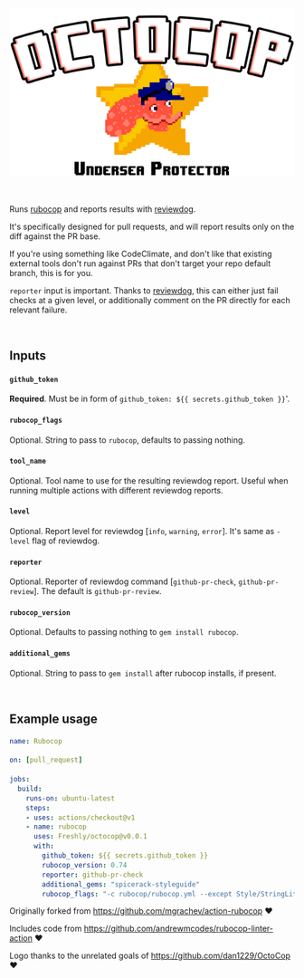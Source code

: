 ![octocop](./octocop.png)

&nbsp;

Runs [rubocop](https://github.com/rubocop-hq/rubocop) and reports results with
[reviewdog](https://github.com/reviewdog/reviewdog). 

It's specifically designed for pull requests, and will report results only on the diff against the PR base.

If you're using something like CodeClimate, and don't like that existing external tools don't run against PRs that don't target your repo default branch, this is for you.

`reporter` input is important. Thanks to [reviewdog](https://github.com/reviewdog/reviewdog), this can either just fail checks at a given level, or additionally comment on the PR directly for each relevant failure.

&nbsp;

## Inputs

#### `github_token`

**Required**. Must be in form of `github_token: ${{ secrets.github_token }}`'.

#### `rubocop_flags`

Optional. String to pass to `rubocop`, defaults to passing nothing.

#### `tool_name`

Optional. Tool name to use for the resulting reviewdog report. Useful when running multiple
actions with different reviewdog reports.

#### `level`

Optional. Report level for reviewdog [`info`, `warning`, `error`].
It's same as `-level` flag of reviewdog.

#### `reporter`

Optional. Reporter of reviewdog command [`github-pr-check`, `github-pr-review`].
The default is `github-pr-review`.

#### `rubocop_version`

Optional. Defaults to passing nothing to `gem install rubocop`.

#### `additional_gems`

Optional. String to pass to `gem install` after rubocop installs, if present.

&nbsp;

## Example usage

```yml
name: Rubocop

on: [pull_request]

jobs:
  build:
    runs-on: ubuntu-latest
    steps:
    - uses: actions/checkout@v1
    - name: rubocop
      uses: Freshly/octocop@v0.0.1
      with:
        github_token: ${{ secrets.github_token }}
        rubocop_version: 0.74
        reporter: github-pr-check
        additional_gems: "spicerack-styleguide"
        rubocop_flags: "-c rubocop/rubocop.yml --except Style/StringLiterals"
```

Originally forked from https://github.com/mgrachev/action-rubocop :heart:

Includes code from https://github.com/andrewmcodes/rubocop-linter-action :heart:

Logo thanks to the unrelated goals of https://github.com/dan1229/OctoCop :heart: 

